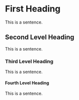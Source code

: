 # First Heading

This is a sentence.

## Second Level Heading

This is a sentence.

### Third Level Heading

This is a sentence.

#### Fourth Level Heading

This is a sentence.
